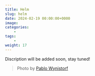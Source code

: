 ```yaml
---
title: Helm
slug: helm
date: 2024-02-19 00:00:00+0000
image: 
categories:
    - 
tags:
    - 
weight: 17
---
```

Discription will be added soon, stay tuned!

> Photo by [Pablo Wynistorf](https://www.pablo.one)
